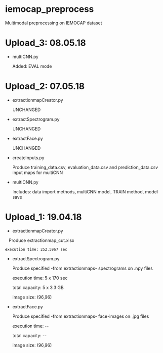 # iemocap_preprocess
Multimodal preprocessing on IEMOCAP dataset

# Upload_3: 08.05.18

- multiCNN.py

    Added: EVAL mode

# Upload_2: 07.05.18

- extractionmapCreator.py

    UNCHANGED
    
- extractSpectrogram.py

    UNCHANGED
  
- extractFace.py

    UNCHANGED
    
- createInputs.py
    
    Produce training_data.csv, evaluation_data.csv and prediction_data.csv
    input maps for multiCNN
    
- multiCNN.py

    Includes: data import methods, multiCNN model, TRAIN method, model save

# Upload_1: 19.04.18

- extractionmapCreator.py 
    
    Produce extractionmap_cut.xlsx 
    
    execution time: 252.5967 sec
    
- extractSpectrogram.py

    Produce specified -from extractionmaps- spectrograms on .npy files
    
    execution time: 5 x 170 sec
    
    total capacity: 5 x 3.3 GB
    
    image size:     (96,96)
    
 - extractFace.py
 
    Produce specified -from extractionmaps- face-images on .jpg files
    
    execution time: --
    
    total capacity: --
    
    image size:     (96,96)
